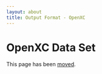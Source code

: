 ```yaml
---
layout: about
title: Output Format - OpenXC
---
```


<div class="page-header">
    <h1>OpenXC Data Set</h1>
</div>

This page has been [moved](/about/data-set.html).
